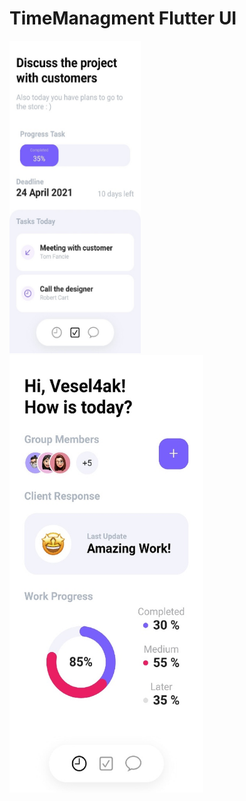 # TimeManagment  Flutter UI
<div>
<img src="./assets/screens/screen_1.jpg" height="500" width="210"/>
<img src="./assets/screens/screen_2.jpg" height="700" width="310"/>
</div>
